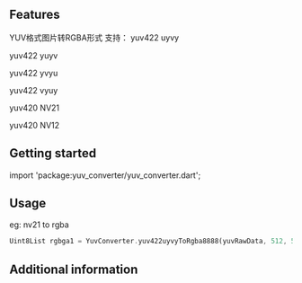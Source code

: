 ## Features
YUV格式图片转RGBA形式
支持：
yuv422 uyvy

yuv422 yuyv

yuv422 yvyu

yuv422 vyuy

yuv420 NV21

yuv420 NV12

## Getting started
import 'package:yuv_converter/yuv_converter.dart';

## Usage

eg: nv21 to rgba
```dart
Uint8List rgbga1 = YuvConverter.yuv422uyvyToRgba8888(yuvRawData, 512, 512) ;
```

## Additional information
